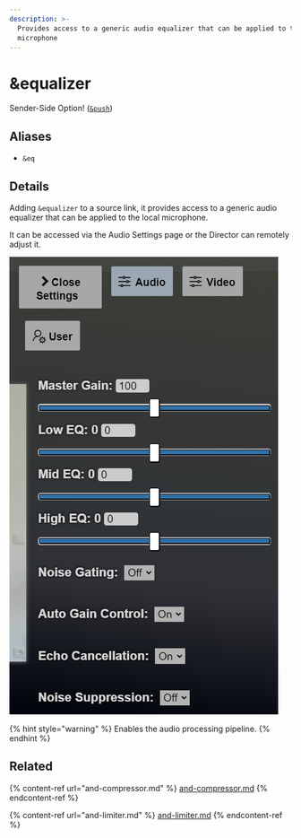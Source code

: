 ```yaml
---
description: >-
  Provides access to a generic audio equalizer that can be applied to the local
  microphone
---
```


# \&equalizer

Sender-Side Option! ([`&push`](push.md))

## Aliases

* `&eq`

## Details

Adding `&equalizer` to a source link, it provides access to a generic audio equalizer that can be applied to the local microphone.

It can be accessed via the Audio Settings page or the Director can remotely adjust it.

![](<../.gitbook/assets/image (104).png>)

{% hint style="warning" %}
Enables the audio processing pipeline.
{% endhint %}

## Related

{% content-ref url="and-compressor.md" %}
[and-compressor.md](and-compressor.md)
{% endcontent-ref %}

{% content-ref url="and-limiter.md" %}
[and-limiter.md](and-limiter.md)
{% endcontent-ref %}
